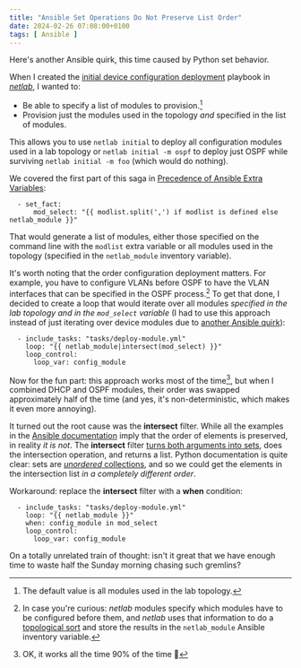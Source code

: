```yaml
---
title: "Ansible Set Operations Do Not Preserve List Order"
date: 2024-02-26 07:08:00+0100
tags: [ Ansible ]
---
```

Here's another Ansible quirk, this time caused by Python set behavior.

When I created the [initial device configuration deployment](https://netlab.tools/netlab/initial/) playbook in *[netlab](https://netlab.tools/)*, I wanted to:

* Be able to specify a list of modules to provision.[^DAM]
* Provision just the modules used in the topology _and_ specified in the list of modules.

[^DAM]: The default value is all modules used in the lab topology.

This allows you to use `netlab initial` to deploy all configuration modules used in a lab topology or `netlab initial -m ospf` to deploy just OSPF while surviving `netlab initial -m foo` (which would do nothing).
<!--more-->
We covered the first part of this saga in [Precedence of Ansible Extra Variables](/2024/01/ansible-extra-variable-precedence.html):

```
  - set_fact:
      mod_select: "{{ modlist.split(',') if modlist is defined else netlab_module }}"
```

That would generate a list of modules, either those specified on the command line with the `modlist` extra variable or all modules used in the topology (specified in the `netlab_module` inventory variable).

It's worth noting that the order configuration deployment matters. For example, you have to configure VLANs before OSPF to have the VLAN interfaces that can be specified in the OSPF process.[^OD] To get that done, I decided to create a loop that would iterate over all modules _specified in the lab topology and in the `mod_select` variable_ (I had to use this approach instead of just iterating over device modules due to [another Ansible quirk](/2022/03/ansible-reorder-list-values.html)):

[^OD]: In case you're curious: _netlab_ modules specify which modules have to be configured before them, and _netlab_ uses that information to do a [topological sort](https://en.wikipedia.org/wiki/Topological_sorting) and store the results in the `netlab_module` Ansible inventory variable.

```
  - include_tasks: "tasks/deploy-module.yml"
    loop: "{{ netlab_module|intersect(mod_select) }}"
    loop_control:
      loop_var: config_module
```

Now for the fun part: this approach works most of the time[^90P], but when I combined DHCP and OSPF modules, their order was swapped approximately half of the time (and yes, it's non-deterministic, which makes it even more annoying).

It turned out the root cause was the **intersect** filter. While all the examples in the [Ansible documentation](https://docs.ansible.com/ansible/latest/playbook_guide/playbooks_filters.html#selecting-from-sets-or-lists-set-theory) imply that the order of elements is preserved, in reality _it is not_. The **intersect** filter [turns both arguments into sets](https://github.com/ansible/ansible/blob/1b209d742e39900e676e6a43f900801e67cc9154/lib/ansible/plugins/filter/mathstuff.py#L84), does the intersection operation, and returns a list. Python documentation is quite clear: sets are [*unordered* collections](https://docs.python.org/3/tutorial/datastructures.html#sets), and so we could get the elements in the intersection list *in a completely different order*.

Workaround: replace the **intersect** filter with a **when** condition:

```
  - include_tasks: "tasks/deploy-module.yml"
    loop: "{{ netlab_module }}"
    when: config_module in mod_select
    loop_control:
      loop_var: config_module
```

On a totally unrelated train of thought: isn't it great that we have enough time to waste half the Sunday morning chasing such gremlins?

[^90P]: OK, it works all the time 90% of the time 🤪